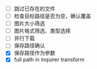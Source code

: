- [ ] 跳过已存在的文件
- [ ] 检查目标路径是否为空，确认覆盖
- [ ] 图片大小筛选
- [ ] 图片格式筛选、类型选择
- [ ] 并行下载
- [ ] 保存路径确认
- [x] 保存路径作为参数
- [x] full path in inquirer transform
